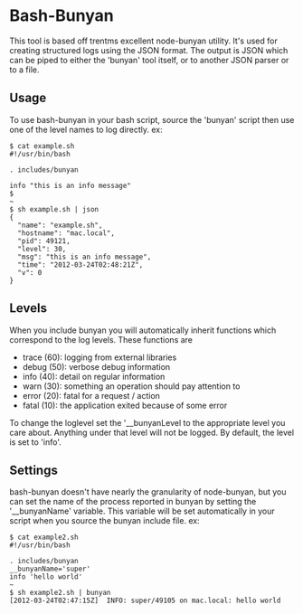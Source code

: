 # Bash-Bunyan

This tool is based off trentms excellent node-bunyan utility. It's used for
creating structured logs using the JSON format. The output is JSON which can be
piped to either the 'bunyan' tool itself, or to another JSON parser or to a
file.

## Usage

To use bash-bunyan in your bash script, source the 'bunyan' script then use one
of the level names to log directly.
ex:

    $ cat example.sh
    #!/usr/bin/bash
    
    . includes/bunyan

    info "this is an info message"
    $
    ~
    $ sh example.sh | json 
    {
      "name": "example.sh",
      "hostname": "mac.local",
      "pid": 49121,
      "level": 30,
      "msg": "this is an info message",
      "time": "2012-03-24T02:48:21Z",
      "v": 0
    }

## Levels

When you include bunyan you will automatically inherit functions which
correspond to the log levels. These functions are

 * trace (60): logging from external libraries
 * debug (50): verbose debug information
 * info  (40): detail on regular information
 * warn  (30): something an operation should pay attention to
 * error (20): fatal for a request / action
 * fatal (10): the application exited because of some error

To change the loglevel set the '\_\_bunyanLevel to the appropriate level you
care about. Anything under that level will not be logged. By default, the level
is set to 'info'.

## Settings

bash-bunyan doesn't have nearly the granularity of node-bunyan, but you can set
the name of the process reported in bunyan by setting the '\_\_bunyanName'
variable. This variable will be set automatically in your script when you source
the bunyan include file.
ex:

    $ cat example2.sh
    #!/usr/bin/bash

    . includes/bunyan
    __bunyanName='super'
    info 'hello world'
    ~
    $ sh example2.sh | bunyan
    [2012-03-24T02:47:15Z]  INFO: super/49105 on mac.local: hello world
